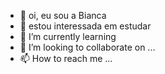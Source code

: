 - 👋 oi, eu sou a Bianca 
- 👀 estou interessada em estudar 
- 🌱 I’m currently learning 
- 💞️ I’m looking to collaborate on ...
- 📫 How to reach me ...

<!---
BiaZarpellon/BiaZarpellon is a ✨ special ✨ repository because its `README.md` (this file) appears on your GitHub profile.
You can click the Preview link to take a look at your changes.
--->
